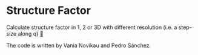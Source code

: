 # Structure Factor
Calculate structure factor in 1, 2 or 3D with different resolution (i.e. a step-size along q) 🔬

The code is written by Vania Novikau and Pedro Sánchez.
